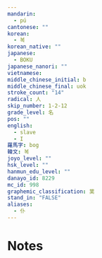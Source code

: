 ```yaml
---
mandarin:
  - pú
cantonese: ""
korean:
  - 복
korean_native: ""
japanese:
  - BOKU
japanese_nanori: ""
vietnamese:
middle_chinese_initial: b
middle_chinese_final: uok
stroke_count: "14"
radical: 人
skip_number: 1-2-12
grade_level: 名
pos: ""
english:
  - slave
  - I
羅馬字: bog
韓文: 복
joyo_level: ""
hsk_level: ""
hanmun_edu_level: ""
danayo_id: 8229
mc_id: 998
graphemic_classification: 菐
stand_in: "FALSE"
aliases:
  - 仆
---
```


# Notes
